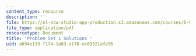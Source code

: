 ```yaml
---
content_type: resource
description: ''
file: https://ol-ocw-studio-app-production.s3.amazonaws.com/courses/6-050j-information-and-entropy-spring-2008/a694e133f1f41a03a178ec09321afe96_MIT6_050JS08_ps_01_sol.pdf
file_type: application/pdf
resourcetype: Document
title: 'Problem Set 1 Solutions '
uid: a694e133-f1f4-1a03-a178-ec09321afe96
---
```

